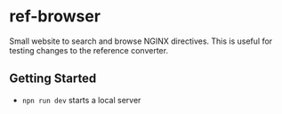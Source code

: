 # ref-browser

Small website to search and browse NGINX directives. This is useful for testing changes to the reference converter.

## Getting Started

- `npn run dev` starts a local server
